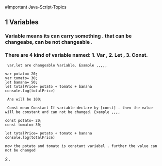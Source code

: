 #Important Java-Script-Topics

## 1 Variables

### Variable means its can carry something . that can be changeabe,  can be not changeable . 
### There are 4 kind of variable named: 1. Var , 2. Let , 3. Const. 
```
 var,let are changeable Variable. Example ,,,,,

var potato= 20;
var tomato= 30;
let banana= 50;
let totalPrice= potato + tomato + banana
console.log(totalPrice)

 Ans will be 100;

 Const mean Constant If variable declare by [const] . then the value will be constant and can not be changed. Example ,,,,

const potato= 20;
const tomato= 30;

let totalPrice= potato + tomato + banana
console.log(totalPrice)

now the potato and tomato is constant variabel . further the value can not be changed

```
2 . 
